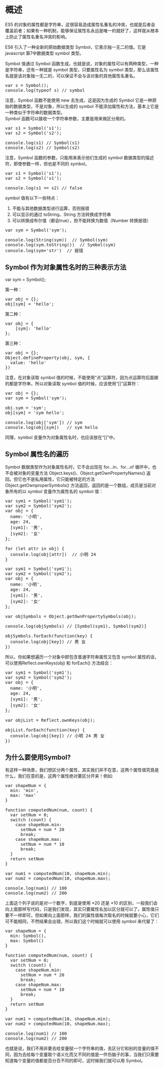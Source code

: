 # 概述 #
ES5 的对象的属性都是字符串，这很容易造成属性名重名的冲突，也就是后者会覆盖前者；如果有一种机制，能够保证属性名永远是唯一的就好了，这样就从根本上防止了属性名重名冲突的影响。<br>

ES6 引入了一种全新的原始数据类型 Symbol，它表示独一无二的值。它是 javascript 第7中数据类型 symbol 类型。

Symbol 值通过 Symbol 函数生成，也就是说，对象的属性可以有两种类型，一种是字符串，还有一种就是 symbol 类型，只要属性名为 symbol 类型，那么该属性名就是该对象独一无二的，可以保证不会与该对象的其他属性名重名。

<pre>
var s = Symbol();
console.log(typeof s) // symbol
</pre>

注意，Symbol 函数不能使用 new 去生成，这是因为生成的 Symbol 它是一种原始的数据类型，不是对象，所以生成的 symbol 不能添加属性和方法，基本上它是一种类似于字符串的数据类型。<br>
Symbol 函数可以接收一个字符串参数，主要是用来做区分用的。

<pre>
var s1 = Symbol('s1');
var s2 = Symbol('s2');

console.log(s1) // Symbol(s1)
console.log(s2) // Symbol(s2)
</pre>

注意，Symbol 函数的参数，只能用来表示他们生成的 symbol 数据类型的描述符，即使参数一样，但也是不同的 symbol。

<pre>
var s1 = Symbol('s1');
var s2 = Symbol('s1');

console.log(s1 == s2) // false
</pre>

symbol 值有以下一些特点：

1. 不能与其他数据类型进行运算，否则报错
2. 可以显示的通过 toString、String 方法转换成字符串
3. 可以转换成布尔值（都会true），担不能转换为数值（Number 转换报错）

<pre>
var sym = Symbol('sym');

console.log(String(sym))  // Symbol(sym)
console.log(sym.toString())  // Symbol(sym)
console.log(sym+'str')  // 报错
</pre>


## Symbol 作为对象属性名时的三种表示方法 ##
var sym = Symbol();<br>

第一种：
<pre>
var obj = {};
obj[sym] = 'hello';
</pre>

第二种：
<pre>
var obj = {
	[sym]: 'hello'
};
</pre>

第三种：
<pre>
var obj = {};
Object.defineProperty(obj, sym, {
  value: &#x27;hello&#x27;
})
</pre>

注意，在对象读取 symbol 值的时候，不能使用“点”运算符，因为点运算符后面跟的都是字符串，所以对象读取 symbol 值的时候，应该使用“[]”运算符：

<pre>
var obj = {};
var sym = Symbol(&#x27;sym&#x27;);

obj.sym = &#x27;sym&#x27;;
obj[sym] = &#x27;sym hello&#x27;;

console.log(obj[&#x27;sym&#x27;]) // sym
console.log(obj[sym])   // sym hello
</pre>

同理，symbol 变量作为对象属性名时，也应该放在“[]”中。


## Symbol 属性名的遍历 ##
Symbol 数据类型作为对象属性名时，它不会出现在 for...in、for...of 循环中，也不会被对象的变量方法 Object.keys()、Object.getOwnPropertyNames() 返回。但它也不是私用属性，它只能被特定的方法 Object.getOwnproperSymbols() 方法返回，返回的是一个数组，成员是当前对象所有的以 symbol 变量作为属性名的 symbol 值：

<pre>
var sym1 = Symbol(&#x27;sym1&#x27;);
var sym2 = Symbol(&#x27;sym2&#x27;);
var obj = {
  name: &#x27;小明&#x27;,
  age: 24,
  [sym1]: &#x27;男&#x27;,
  [sym2]: &#x27;女&#x27;
};

for (let attr in obj) {
  console.log(obj[attr])  // 小明 24
}
</pre>

<pre>
var sym1 = Symbol(&#x27;sym1&#x27;);
var sym2 = Symbol(&#x27;sym2&#x27;);
var obj = {
  name: &#x27;小明&#x27;,
  age: 24,
  [sym1]: &#x27;男&#x27;,
  [sym2]: &#x27;女&#x27;
};

var objSymbols = Object.getOwnPropertySymbols(obj);

console.log(objSymbols) // [Symbol(sym1), Symbol(sym2)]

objSymbols.forEach(function(key) {
  console.log(obj[key]) // 男 女
})
</pre>

所以，你如果想遍历一个对象中即包含普通字符串属性又包含 symbol 属性的话，可以使用Reflect.ownKeys(obj) 和 forEach() 方法结合：<br>

<pre>
var sym1 = Symbol(&#x27;sym1&#x27;);
var sym2 = Symbol(&#x27;sym2&#x27;);
var obj = {
  name: &#x27;小明&#x27;,
  age: 24,
  [sym1]: &#x27;男&#x27;,
  [sym2]: &#x27;女&#x27;
};

var objList = Reflect.ownKeys(obj);

objList.forEach(function(key) {
  console.log(obj[key])	// 小明 24 男 女
})
</pre>



## 为什么要使用Symbol? ##
有这样一种场景，我们想区分两个属性，其实我们并不在意，这两个属性值究竟是什么，我们在意的是，这两个属性绝对要区分开来！例如:

<pre>
var shapeNum = {
  min: &#x27;min&#x27;,
  max: &#x27;max&#x27;
}

function computedNum(num, count) {
  var setNum = 0;
  switch (count) {
    case shapeNum.min:
      setNum = num * 20
      break;
    case shapeNum.max:
      setNum = num * 10
      break;
  }
  return setNum
}

var num1 = computedNum(10, shapeNum.min);
var num2 = computedNum(10, shapeNum.max);

console.log(num1) // 100
console.log(num2) // 200
</pre>

上面这个列子说的是对一个数字，到底是使用 *20 还是 *10 的区别，一般我们会向上面那样写代码，只是我们发现，其实只要属性名加以区分就可以了，属性值只要不一样即可，但如果向上面那样，我们的属性值每次取名的时候就要小心，它们可不能相同，不然结果会出错，所以我们这个时候就可以使用 symbol 来代替了：

<pre>
var shapeNum = {
  min: Symbol(),
  max: Symbol()
}

function computedNum(num, count) {
  var setNum = 0;
  switch (count) {
    case shapeNum.min:
      setNum = num * 20
      break;
    case shapeNum.max:
      setNum = num * 10
      break;
  }
  return setNum
}

var num1 = computedNum(10, shapeNum.min);
var num2 = computedNum(10, shapeNum.max);

console.log(num1) // 100
console.log(num2) // 200
</pre>

也就是说，我们不用非要去给变量赋一个字符串的值，去区分它和别的变量的值不同，因为去给每个变量取个语义化而又不同的值是一件伤脑子的事，当我们只需要知道每个变量的值都是百分百不同的即可，这时候我们就可以用 Symbol。